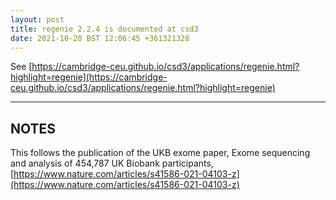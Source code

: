 ```yaml
---
layout: post
title: regenie 2.2.4 is documented at csd3
date: 2021-10-20 BST 12:06:45 +361321328
---
```


See [https://cambridge-ceu.github.io/csd3/applications/regenie.html?highlight=regenie](https://cambridge-ceu.github.io/csd3/applications/regenie.html?highlight=regenie)

<!--more-->

---

## NOTES

This follows the publication of the UKB exome paper, Exome sequencing and analysis of 454,787 UK Biobank participants, [https://www.nature.com/articles/s41586-021-04103-z](https://www.nature.com/articles/s41586-021-04103-z)
